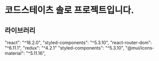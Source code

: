 코드스테이츠 솔로 프로젝트입니다.
=========================
라이브러리
------
"react": "^18.2.0",
"styled-components": "^5.3.10",
"react-router-dom": "^6.11.1",
"redux": "^4.2.1"
"styled-components": "^5.3.10",
"@mui/icons-material": "^5.11.16",

